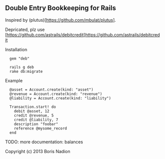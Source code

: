 ## Double Entry Bookkeeping for Rails

Inspired by (plutus)[https://github.com/mbulat/plutus].

Depricated, plz use [https://github.com/astrails/debitcredit]https://github.com/astrails/debitcredit

Installation

      gem "deb"

      rails g deb
      rake db:migrate


Example

      @asset = Account.create(kind: "asset")
      @revenue = Account.create(kind: "revenue")
      @liability = Account.create(kind: "liability")

      Transaction.start! do
        debit @asset, 12
        credit @revenue, 5
        credit @liability, 7
        description "foobar"
        reference @mysome_record
      end

TODO: more documentation: balances


Copyright (c) 2013 Boris Nadion

